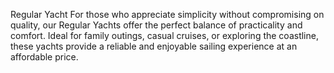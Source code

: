 Regular Yacht
For those who appreciate simplicity without compromising on quality, our Regular Yachts offer the perfect balance of practicality and comfort. 
Ideal for family outings, casual cruises, or exploring the coastline, these yachts provide a reliable and enjoyable sailing experience at an affordable price.
